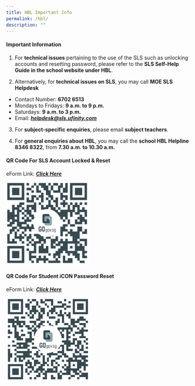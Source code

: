```yaml
---
title: HBL Important Info
permalink: /hbl/
description: ""
---
```

#### **Important Information**

1. For **technical issues** pertaining to the use of the SLS such as unlocking accounts and resetting password, please refer to the **SLS Self-Help Guide in the school website under HBL**.

2. Alternatively, for **technical issues on SLS**, you may call **MOE SLS Helpdesk** 

* Contact Number: **6702 6513**
* Mondays to Fridays: **9 a.m. to 9 p.m.**
* Saturdays: **9 a.m. to 3 p.m.**
* Email: ***[helpdesk@sls.ufinity.com](helpdesk@sls.ufinity.com)***

3. For **subject-specific enquiries**, please email **subject teachers**.

4. For **general enquiries about HBL**, you may call the **school HBL Helpline 8346 8322**, from **7.30 a.m. to 10.30 a.m.**

#### **QR Code For SLS Account Locked &amp; Reset**
eForm Link: ***[Click  Here](https://go.gov.sg/acsjsls)***

<img src="/images/slsreset.jpg" style="width:45%">


#### **QR Code For Student iCON Password Reset**
eForm Link: ***[Click  Here](https://go.gov.sg/acsjstudiconreset)***

<img src="/images/studicon.jpg" style="width:45%">